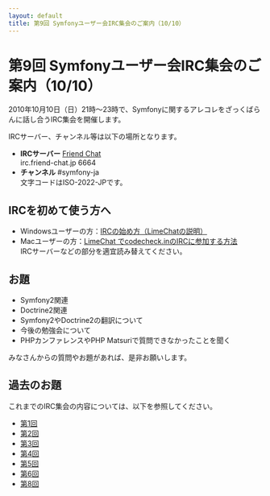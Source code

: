 ```yaml
---
layout: default
title: 第9回 Symfonyユーザー会IRC集会のご案内（10/10）
---
```


第9回 Symfonyユーザー会IRC集会のご案内（10/10）
==============================================

2010年10月10日（日）21時～23時で、Symfonyに関するアレコレをざっくばらんに話し合うIRC集会を開催します。

IRCサーバー、チャンネル等は以下の場所となります。

  - **IRCサーバー** [Friend Chat](http://www.friend.td.nu/)<br />
    irc.friend-chat.jp 6664
  - **チャンネル**  #symfony-ja<br />
    文字コードはISO-2022-JPです。



IRCを初めて使う方へ
-------------------

  - Windowsユーザーの方：[IRCの始め方（LimeChatの説明）](http://www.friend.td.nu/limechat2/index.html)
  - Macユーザーの方：[LimeChat でcodecheck.inのIRCに参加する方法](http://blog.cgfm.jp/garyu/archives/942)<br />
    IRCサーバーなどの部分を適宜読み替えてください。



お題
----

  - Symfony2関連
  - Doctrine2関連
  - Symfony2やDoctrine2の翻訳について
  - 今後の勉強会について
  - PHPカンファレンスやPHP Matsuriで質問できなかったことを聞く


みなさんからの質問やお題があれば、是非お願いします。



過去のお題
----------

これまでのIRC集会の内容については、以下を参照してください。

  - [第1回](../blog/20100606-IRC-01)
  - [第2回](../blog/20100620-irc-02)
  - [第3回](../blog/20100704-irc-03)
  - [第4回](../blog/20100718-irc-04)
  - [第5回](../blog/20100809-irc-05)
  - [第6回](../blog/20100822-irc-06)
  - [第8回](../blog/20100926-irc-08)
